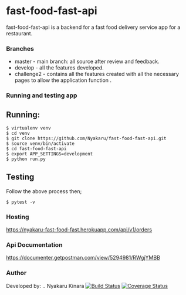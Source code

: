 # fast-food-fast-api


fast-food-fast-api is a backend for a fast food delivery service app for a restaurant.


### Branches
* master - main branch: all source after review and feedback.
* develop - all the features developed.
* challenge2 - contains all the features created with all the necessary pages to allow the application function .

### Running and testing app
## Running:
```
$ virtualenv venv
$ cd venv
$ git clone https://github.com/Nyakaru/fast-food-fast-api.git
$ source venv/bin/activate
$ cd fast-food-fast-api
$ export APP_SETTINGS=development
$ python run.py
```
## Testing
Follow the above process then;
```
$ pytest -v
```
### Hosting
https://nyakaru-fast-food-fast.herokuapp.com/api/v1/orders

### Api Documentation
https://documenter.getpostman.com/view/5294981/RWgjYMBB

### Author
Developed by:
.. Nyakaru Kinara
[![Build Status](https://travis-ci.org/Nyakaru/fast-food-fast-api.svg?branch=develop)](https://travis-ci.org/Nyakaru/fast-food-fast-api)
[![Coverage Status](https://coveralls.io/repos/github/Nyakaru/fast-food-fast-api/badge.svg?branch=challenge2)](https://coveralls.io/github/Nyakaru/fast-food-fast-api?branch=challenge2)
